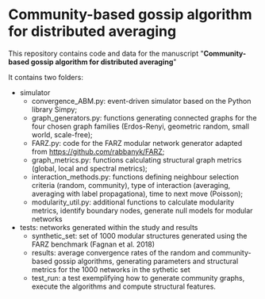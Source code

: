 # Community-based gossip algorithm for distributed averaging

This repository contains code and data for the manuscript "**Community-based gossip algorithm for distributed averaging**"

It contains two folders:
* simulator
   * convergence_ABM.py: event-driven simulator based on the Python library Simpy;
   * graph_generators.py: functions generating connected graphs for the four chosen graph families (Erdos-Renyi, geometric random, small world, scale-free);
   * FARZ.py: code for the FARZ modular network generator adapted from https://github.com/rabbanyk/FARZ;
   * graph_metrics.py: functions calculating structural graph metrics (global, local and spectral metrics);
   * interaction_methods.py: functions defining neighbour selection criteria (random, community), type of interaction (averaging, averaging with label propagationa), time to next move (Poisson);
   * modularity_util.py: additional functions to calculate modularity metrics, identify boundary nodes, generate null models for modular networks
* tests: networks generated within the study and results
   * synthetic_set: set of 1000 modular structures generated using the FARZ benchmark (Fagnan et al. 2018)
   * results: average convergence rates of the random and community-based gossip algorithms, generating parameters and structural metrics for the 1000 networks in the sythetic set
   * test_run: a test exemplifying how to generate community graphs, execute the algorithms and compute structural features.
 
